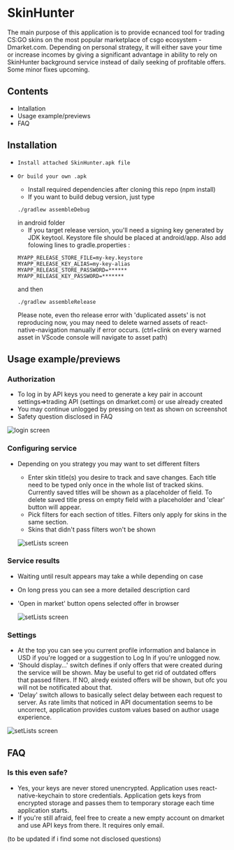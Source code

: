 
# SkinHunter

The main purpose of this application is to provide ecnanced tool
for trading CS:GO skins on the most popular marketplace of csgo ecosystem - Dmarket.com. Depending on personal strategy, it will either save your time or increase incomes by giving a significant advantage in ability to rely on SkinHunter background service instead of daily seeking of profitable offers.
Some minor fixes upcoming.




## Contents
- Intallation
- Usage example/previews
- FAQ

## Installation

-     Install attached SkinHunter.apk file
-     Or build your own .apk
  - Install required dependencies after cloning this repo (npm install)
  -  If you want to build debug version, just type 
  ```
  ./gradlew assembleDebug
  ```
   in android folder 
  -  If you target release version, you'll need a signing key generated by JDK keytool. Keystore file should be placed at android/app. Also add folowing lines to gradle.properties :
  ``` 
  MYAPP_RELEASE_STORE_FILE=my-key.keystore
  MYAPP_RELEASE_KEY_ALIAS=my-key-alias
  MYAPP_RELEASE_STORE_PASSWORD=******
  MYAPP_RELEASE_KEY_PASSWORD=******* 
  ```
    and then 
    ```
  ./gradlew assembleRelease
  ```
  Please note, even tho release error with 'duplicated assets' is not reproducing now, you may need to delete warned assets of react-native-navigation manually if error occurs. (ctrl+clink on every warned asset in VScode console will navigate to asset path)



## Usage example/previews
### Authorization
-  To log in by API keys you need to generate a key pair in account settings=>trading API (settings on dmarket.com) or use already created
- You may continue unlogged by pressing on text as shown on screenshot
- Safety question disclosed in FAQ

![login screen](https://iili.io/HsqdUXt.png)

### Configuring service
- Depending on you strategy you may want to set different filters
  - Enter skin title(s) you desire to track and save changes. Each title need to be typed only once in the whole list of tracked skins. Currently saved titles will be shown as a placeholder of field. To delete saved title press on empty field with a placeholder and 'clear' button will appear.
  - Pick filters for each section of titles. Filters only apply for skins in the same section. 
  - Skins that didn't pass filters won't be shown

  ![setLists screen](https://iili.io/HsqqRLB.png)

### Service results
-  Waiting until result appears may take a while depending on case
- On long press you can see a more detailed description card
- 'Open in market' button opens selected offer in browser

  ![setLists screen](https://iili.io/HsqnAX4.png)

### Settings
- At the top you can see you current profile information and balance in USD if you're logged or a suggestion to Log In if you're unlogged now.
- 'Should display...' switch defines if only offers that were created during the service will be shown. May be useful to get rid of outdated offers that passed filters. If NO, alredy existed offers will be shown, but ofc you will not be notificated about that.
- 'Delay' switch allows to basically select delay between each request to server. As rate limits that noticed in API documentation seems to be uncorrect, application provides custom values based on author usage experience.

![setLists screen](https://iili.io/HsqIGcB.png)
## FAQ
### Is this even safe?
- Yes, your keys are never stored unencrypted. Application uses react-native-keychain to store credentials. Application gets keys from encrypted storage and passes them to temporary storage each time application starts. 
- If you're still afraid, feel free to create a new empty account on dmarket and use API keys from there. It requires only email.

(to be updated if i find some not disclosed questions)